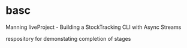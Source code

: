 # basc
Manning liveProject - Building a StockTracking CLI with Async Streams

respository for demonstating completion of stages
